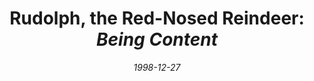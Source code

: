 ---
layout: message
category: message
series: "Lessons Learned From Christmas Classics"
title: "Rudolph, the Red-Nosed Reindeer: <i>Being Content "
date: 1998-12-27
message_id: 414
---